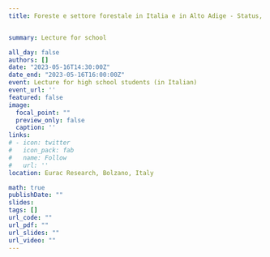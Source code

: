 ```yaml
---
title: Foreste e settore forestale in Italia e in Alto Adige - Status, problematiche, gestione


summary: Lecture for school

all_day: false
authors: []
date: "2023-05-16T14:30:00Z"
date_end: "2023-05-16T16:00:00Z"
event: Lecture for high school students (in Italian)
event_url: ''
featured: false
image:
  focal_point: ""
  preview_only: false
  caption: ''
links:
# - icon: twitter
#   icon_pack: fab
#   name: Follow
#   url: ''
location: Eurac Research, Bolzano, Italy

math: true
publishDate: ""
slides: 
tags: []
url_code: ""
url_pdf: ""
url_slides: ""
url_video: ""
---
```

